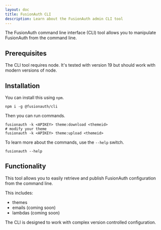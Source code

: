 ```yaml
---
layout: doc
title: FusionAuth CLI
description: Learn about the FusionAuth admin CLI tool
---
```


The FusionAuth command line interface (CLI) tool allows you to manipulate FusionAuth from the command line.

## Prerequisites

The CLI tool requires node. It's tested with version 19 but should work with modern versions of node.

## Installation

You can install this using `npm`.

```
npm i -g @fusionauth/cli
```


Then you can run commands.

```
fusionauth -k <APIKEY> theme:download <themeid>
# modify your theme
fusionauth -k <APIKEY> theme:upload <themeid>
```

To learn more about the commands, use the `--help` switch.

```
fusionauth --help
```

## Functionality

This tool allows you to easily retrieve and publish FusionAuth configuration from the command line.

This includes:

* themes
* emails (coming soon)
* lambdas (coming soon)

The CLI is designed to work with complex version controlled configuration.
